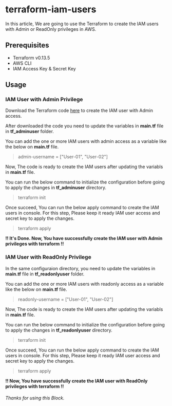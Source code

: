 # terraform-iam-users

In this article, We are going to use the Terraform to create the IAM users with Admin or ReadOnly privileges in AWS.

## Prerequisites
- Terraform v0.13.5
- AWS CLI
- IAM Access Key & Secret Key

## Usage

### IAM User with Admin Privilege

Download the Terraform code [here](https://github.com/TechyCloud/terraform-iam-users/archive/main.zip) to create the IAM user with Admin access.  

After downloaded the code you need to update the variables in **main.tf** file in **tf_adminuser** folder. 

You can add the one or more IAM users with admin access as a variable like the below on **main.tf** file.

> admin-username = ["User-01", "User-02"]

Now, The code is ready to create the IAM users after updating the variabls in **main.tf** file. 

You can run the below command to initialize the configuration before going to apply the changes in **tf_adminuser** directory.

> terraform init

Once succeed, You can run the below apply command to create the IAM users in console. For this step, Please keep it ready IAM user access and secret key to apply the changes.   

> terraform apply

**!! It's Done. Now, You have successfully create the IAM user with Admin privileges with terraform !!**


### IAM User with ReadOnly Privilege

In the same configuraion directory, you need to update the variables in **main.tf** file in **tf_readonlyuser** folder. 

You can add the one or more IAM users with readonly access as a variable like the below on **main.tf** file.

> readonly-username = ["User-01", "User-02"]

Now, The code is ready to create the IAM users after updating the variabls in **main.tf** file. 

You can run the below command to initialize the configuration before going to apply the changes in **tf_readonlyuser** directory.

> terraform init

Once succeed, You can run the below apply command to create the IAM users in console. For this step, Please keep it ready IAM user access and secret key to apply the changes.   

> terraform apply


**!! Now, You have successfully create the IAM user with ReadOnly privileges with terraform !!**

###### Thanks for using this Block.
